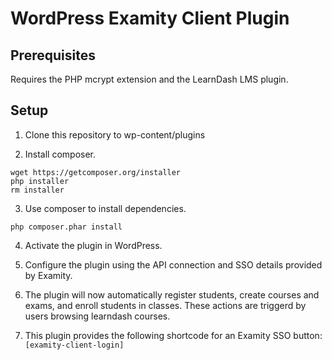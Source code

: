 # WordPress Examity Client Plugin

## Prerequisites

Requires the PHP mcrypt extension and the LearnDash LMS plugin.

## Setup

1. Clone this repository to wp-content/plugins

2. Install composer.

```
wget https://getcomposer.org/installer
php installer
rm installer
```

3. Use composer to install dependencies.

```
php composer.phar install
```

4. Activate the plugin in WordPress.

5. Configure the plugin using the API connection and SSO details provided by Examity.

6. The plugin will now automatically register students, create courses and exams, and enroll students in classes. These actions are triggerd by users browsing learndash courses.

7. This plugin provides the following shortcode for an Examity SSO button: ```[examity-client-login]```
